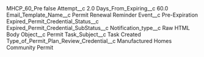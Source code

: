 <?xml version="1.0" encoding="UTF-8"?>
<CustomMetadata xmlns="http://soap.sforce.com/2006/04/metadata" xmlns:xsi="http://www.w3.org/2001/XMLSchema-instance" xmlns:xsd="http://www.w3.org/2001/XMLSchema">
    <label>MHCP_60_Pre</label>
    <protected>false</protected>
    <values>
        <field>Attempt__c</field>
        <value xsi:type="xsd:double">2.0</value>
    </values>
    <values>
        <field>Days_From_Expiring__c</field>
        <value xsi:type="xsd:double">60.0</value>
    </values>
    <values>
        <field>Email_Template_Name__c</field>
        <value xsi:type="xsd:string">Permit Renewal Reminder</value>
    </values>
    <values>
        <field>Event__c</field>
        <value xsi:type="xsd:string">Pre-Expiration</value>
    </values>
    <values>
        <field>Expired_Permit_Credential_Status__c</field>
        <value xsi:nil="true"/>
    </values>
    <values>
        <field>Expired_Permit_Credential_SubStatus__c</field>
        <value xsi:nil="true"/>
    </values>
    <values>
        <field>Notification_type__c</field>
        <value xsi:type="xsd:string">Raw HTML Body</value>
    </values>
    <values>
        <field>Object__c</field>
        <value xsi:type="xsd:string">Permit</value>
    </values>
    <values>
        <field>Task_Subject__c</field>
        <value xsi:type="xsd:string">Task Created</value>
    </values>
    <values>
        <field>Type_of_Permit_Plan_Review_Credential__c</field>
        <value xsi:type="xsd:string">Manufactured Homes Community Permit</value>
    </values>
</CustomMetadata>
